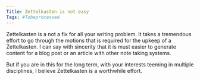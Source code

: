 ```yaml
---
Title: Zettelkasten is not easy
Tags: #Tobeprocessed
---
```



Zettelkasten is a not a fix for all your writing problem. It takes a tremendous effort to go through the motions that is required for the upkeep of a Zettelkasten. I can say with sincerity that it is must easier to generate content for a blog post or an article with other note taking systems.

But if you are in this for the long term, with your interests teeming in multiple disciplines, I believe Zettelkasten is a worthwhile effort. 
